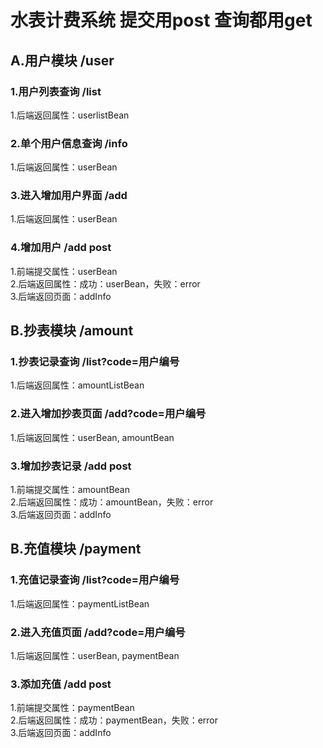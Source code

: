 # 水表计费系统 提交用post 查询都用get

## A.用户模块 /user
### 1.用户列表查询 /list
1.后端返回属性：userlistBean
### 2.单个用户信息查询 /info
1.后端返回属性：userBean
### 3.进入增加用户界面 /add
1.后端返回属性：userBean
### 4.增加用户 /add post
1.前端提交属性：userBean  
2.后端返回属性：成功：userBean，失败：error  
3.后端返回页面：addInfo  


## B.抄表模块 /amount
### 1.抄表记录查询 /list?code=用户编号
1.后端返回属性：amountListBean
### 2.进入增加抄表页面 /add?code=用户编号
1.后端返回属性：userBean, amountBean
### 3.增加抄表记录 /add post
1.前端提交属性：amountBean  
2.后端返回属性：成功：amountBean，失败：error  
3.后端返回页面：addInfo  



## B.充值模块 /payment
### 1.充值记录查询 /list?code=用户编号
1.后端返回属性：paymentListBean
### 2.进入充值页面 /add?code=用户编号
1.后端返回属性：userBean, paymentBean
### 3.添加充值 /add post
1.前端提交属性：paymentBean  
2.后端返回属性：成功：paymentBean，失败：error  
3.后端返回页面：addInfo  
